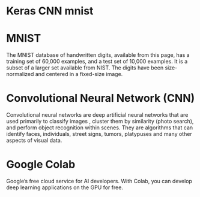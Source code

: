 # Keras CNN mnist
# MNIST 
The MNIST database of handwritten digits, available from this page, has a training set of 60,000 examples, and a test set of 10,000 examples. It is a subset of a larger set available from NIST. The digits have been size-normalized and centered in a fixed-size image.
# Convolutional Neural Network (CNN)
Convolutional neural networks are deep artificial neural networks that are used primarily to classify images , cluster them by similarity (photo search), and perform object recognition within scenes. They are algorithms that can identify faces, individuals, street signs, tumors, platypuses and many other aspects of visual data.

# Google Colab
Google’s free cloud service for AI developers. With Colab, you can develop deep learning applications on the GPU for free.
